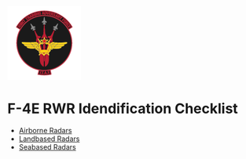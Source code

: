 ![JTAF Logo](../../JTAF/img/Logo.png)

# **F-4E RWR Idendification Checklist**

   * [Airborne Radars](./airborne_radars.md)
   * [Landbased Radars](./ground_radars.md)
   * [Seabased Radars](./sea_radars.md)
